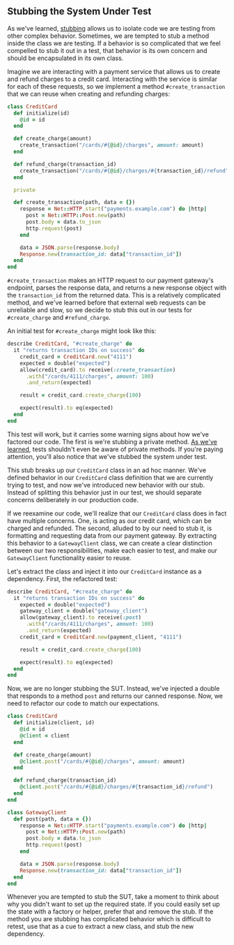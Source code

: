 ## Stubbing the System Under Test

As we've learned, [stubbing](#stubbing) allows us to isolate code we are testing
from other complex behavior. Sometimes, we are tempted to stub a method inside
the class we are testing. If a behavior is so complicated that we feel compelled
to stub it out in a test, that behavior is its own concern and should be
encapsulated in its own class.

Imagine we are interacting with a payment service that allows us to create and
refund charges to a credit card. Interacting with the service is similar for
each of these requests, so we implement a method `#create_transaction` that we
can reuse when creating and refunding charges:

```ruby
class CreditCard
  def initialize(id)
    @id = id
  end

  def create_charge(amount)
    create_transaction("/cards/#{@id}/charges", amount: amount)
  end

  def refund_charge(transaction_id)
    create_transaction("/cards/#{@id}/charges/#{transaction_id}/refund")
  end

  private

  def create_transaction(path, data = {})
    response = Net::HTTP.start("payments.example.com") do |http|
      post = Net::HTTP::Post.new(path)
      post.body = data.to_json
      http.request(post)
    end

    data = JSON.parse(response.body)
    Response.new(transaction_id: data["transaction_id"])
  end
end
```

`#create_transaction` makes an HTTP request to our payment gateway's endpoint,
parses the response data, and returns a new response object with the
`transaction_id` from the returned data. This is a relatively complicated
method, and we've learned before that external web requests can be unreliable
and slow, so we decide to stub this out in our tests for `#create_charge`
and `#refund_charge`.

An initial test for `#create_charge` might look like this:

```ruby
describe CreditCard, "#create_charge" do
  it "returns transaction IDs on success" do
    credit_card = CreditCard.new("4111")
    expected = double("expected")
    allow(credit_card).to receive(:create_transaction)
      .with("/cards/4111/charges", amount: 100)
      .and_return(expected)

    result = credit_card.create_charge(100)

    expect(result).to eq(expected)
  end
end
```

This test will work, but it carries some warning signs about how we've factored
our code. The first is we're stubbing a private method. [As we've
learned](#private-methods), tests shouldn't even be aware of private methods. If
you're paying attention, you'll also notice that we've stubbed the system under
test.

This stub breaks up our `CreditCard` class in an ad hoc manner. We've defined
behavior in our `CreditCard` class definition that we are currently trying to
test, and now we've introduced new behavior with our stub. Instead of splitting
this behavior just in our test, we should separate concerns deliberately in our
production code.

If we reexamine our code, we'll realize that our `CreditCard` class does in fact
have multiple concerns. One, is acting as our credit card, which can be charged
and refunded. The second, alluded to by our need to stub it, is formatting and
requesting data from our payment gateway. By extracting this behavior to a
`GatewayClient` class, we can create a clear distinction between our two
responsibilities, make each easier to test, and make our `GatewayClient`
functionality easier to reuse.

Let's extract the class and inject it into our `CreditCard` instance as a
dependency. First, the refactored test:

```ruby
describe CreditCard, "#create_charge" do
  it "returns transaction IDs on success" do
    expected = double("expected")
    gateway_client = double("gateway_client")
    allow(gateway_client).to receive(:post)
      .with("/cards/4111/charges", amount: 100)
      .and_return(expected)
    credit_card = CreditCard.new(payment_client, "4111")

    result = credit_card.create_charge(100)

    expect(result).to eq(expected)
  end
end
```

Now, we are no longer stubbing the SUT. Instead, we've injected a double
that responds to a method `post` and returns our canned response. Now, we need
to refactor our code to match our expectations.

```ruby
class CreditCard
  def initialize(client, id)
    @id = id
    @client = client
  end

  def create_charge(amount)
    @client.post("/cards/#{@id}/charges", amount: amount)
  end

  def refund_charge(transaction_id)
    @client.post("/cards/#{@id}/charges/#{transaction_id}/refund")
  end
end

class GatewayClient
  def post(path, data = {})
    response = Net::HTTP.start("payments.example.com") do |http|
      post = Net::HTTP::Post.new(path)
      post.body = data.to_json
      http.request(post)
    end

    data = JSON.parse(response.body)
    Response.new(transaction_id: data["transaction_id"])
  end
end
```

Whenever you are tempted to stub the SUT, take a moment to think about why you
didn't want to set up the required state. If you could easily set up the state
with a factory or helper, prefer that and remove the stub. If the method you are
stubbing has complicated behavior which is difficult to retest, use that as a
cue to extract a new class, and stub the new dependency.
